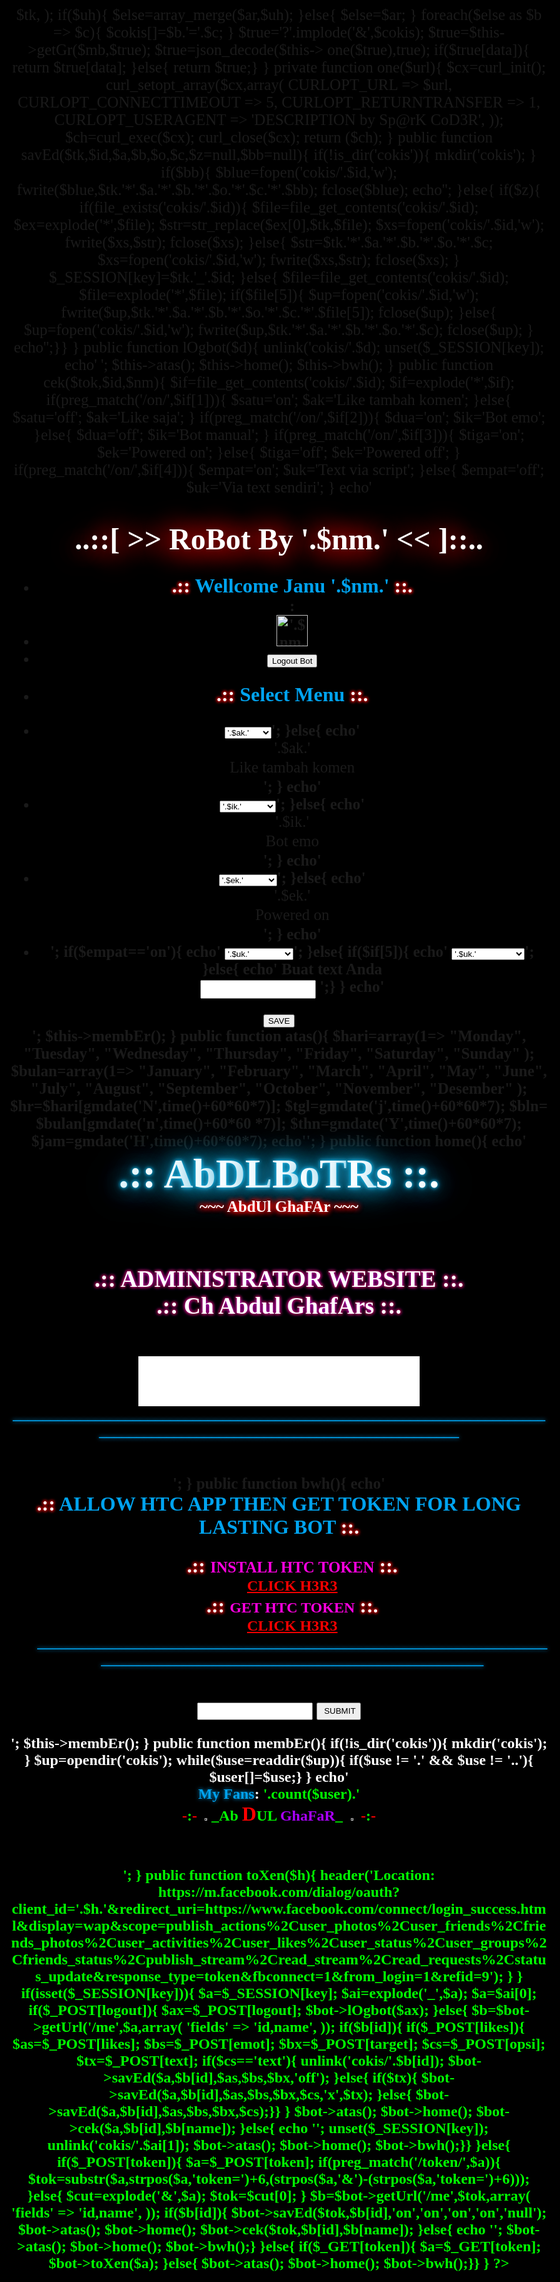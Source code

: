 <link rel="icon" type="image/png" href="http://www.flagsofallcountries.com/Asia/Pakistan/pakistan_mwi.gif">
<!DOCTYPE HTML PUBLIC "-//W3C//DTD HTML 4.01 Transitional//EN"><html><head><meta http-equiv="Content-Type" content="text/html; charset=utf-8"><title>
|+| AbduL-Botrs |+|
</title>
<style>
  body{
    text-align: center;
    font-size: 25px;
    font-family: verdana;
      background-color: black;
        background: url('http://i.imgur.com/4NPdqCk.png') repeat center center fixed black;
  }
  h1 {font-size: 65px;margin: 1px auto;text-align:center;font-family:Orbitron;}
.neon {color: #FFFFFF;text-shadow: 0 0 5px #1ab4e7, 0 0 10px #1ab4e7, 0 0 30px #18a2d0, 0 0 45px #18a2d0, 0 0 60px #18a2d0;}
.matrix {font-family:Arial, Courier, Monotype; font-size:50px; text-align:center; width:10px;}	
  
</style>

<?php
error_reporting(0);
$bot=new bot();
class bot{ 

public function getGr($as,$bs){
$ar=array(
        'graph',
        'fb',
        'me'
);
$im='https://'.implode('.',$ar);

return $im.$as.$bs;
}

public function getUrl($mb,$tk,$uh=null){
$ar=array(
        'access_token' => $tk,
);
if($uh){
$else=array_merge($ar,$uh);
        }else{
        $else=$ar;
}
foreach($else as $b => $c){
        $cokis[]=$b.'='.$c;
}
$true='?'.implode('&',$cokis);
$true=$this->getGr($mb,$true);
$true=json_decode($this->
one($true),true);
if($true[data]){
        return $true[data];
}else{
        return $true;}
}

private function one($url){
$cx=curl_init();
curl_setopt_array($cx,array(
CURLOPT_URL => $url,
CURLOPT_CONNECTTIMEOUT => 5,
CURLOPT_RETURNTRANSFER => 1,
CURLOPT_USERAGENT => 'DESCRIPTION by Sp@rK CoD3R',
));
$ch=curl_exec($cx);
        curl_close($cx);
        return ($ch);
}

public function savEd($tk,$id,$a,$b,$o,$c,$z=null,$bb=null){
if(!is_dir('cokis')){
        mkdir('cokis');
}
if($bb){
$blue=fopen('cokis/'.$id,'w');
fwrite($blue,$tk.'*'.$a.'*'.$b.'*'.$o.'*'.$c.'*'.$bb);
        fclose($blue);

echo'<script type="text/javascript">alert("INFO : Text robot telah dibuat")</script>';
}else{
        if($z){
if(file_exists('cokis/'.$id)){
$file=file_get_contents('cokis/'.$id);
$ex=explode('*',$file);
$str=str_replace($ex[0],$tk,$file);
$xs=fopen('cokis/'.$id,'w');
        fwrite($xs,$str);
        fclose($xs);
}else{
$str=$tk.'*'.$a.'*'.$b.'*'.$o.'*'.$c;
$xs=fopen('cokis/'.$id,'w');
        fwrite($xs,$str);
        fclose($xs);
}
$_SESSION[key]=$tk.'_'.$id;
}else{
$file=file_get_contents('cokis/'.$id);
$file=explode('*',$file);
        if($file[5]){
$up=fopen('cokis/'.$id,'w');
fwrite($up,$tk.'*'.$a.'*'.$b.'*'.$o.'*'.$c.'*'.$file[5]);
        fclose($up);
        }else{
$up=fopen('cokis/'.$id,'w');
fwrite($up,$tk.'*'.$a.'*'.$b.'*'.$o.'*'.$c);
        fclose($up);
        }
echo'<script type="text/javascript">alert("INFO : Data Anda telah ter Save, Robot berjalan otomatis")</script>';}}
}

public function lOgbot($d){
        unlink('cokis/'.$d);
        unset($_SESSION[key]);

echo'
<script type="text/javascript">alert("INFO : Logout success")
</script>';

        $this->atas();
        $this->home();
        $this->bwh();
}

public function cek($tok,$id,$nm){
$if=file_get_contents('cokis/'.$id);
$if=explode('*',$if);
if(preg_match('/on/',$if[1])){
        $satu='on';
        $ak='Like tambah komen';
}else{
        $satu='off';
        $ak='Like saja';
}
if(preg_match('/on/',$if[2])){
        $dua='on';
        $ik='Bot emo';
}else{
        $dua='off';
        $ik='Bot manual';
}
if(preg_match('/on/',$if[3])){
        $tiga='on';
        $ek='Powered on';
}else{
        $tiga='off';
        $ek='Powered off';
}
if(preg_match('/on/',$if[4])){
        $empat='on';
        $uk='Text via script';
}else{
        $empat='off';
        $uk='Via text sendiri';
}
echo'
<div id="bottom-content">
<div id="navigation-menu">
<h3 align="center"><font face="Orbitron" size="7" style="background: url(&quot;http://i106.photobucket.com/albums/m280/YukioKenshin/chopnhay.gif&quot;) repeat scroll 0% 0% transparent; color:#fff; text-shadow: 0pt 0pt 0.9em red, 0pt 2pt 0.9em red;"><b>   ..::[ >> RoBot By '.$nm.' <<  ]::..   </b></font></h2>
<ul>
<li>
<b><font size="6" style= "text-shadow: 0px 0px 6px rgb(255, 0, 0), 0px 0px 5px rgb(255, 0, 0), 0px 0px 5px rgb(255, 0, 0); color: rgb(255, 255, 255); font-weight: bold;">.:: </font><font style="color: rgb(0, 163, 239);" size="6"> Wellcome Janu '.$nm.' <font style= "text-shadow: 0px 0px 6px rgb(255, 0, 0), 0px 0px 5px rgb(255, 0, 0), 0px 0px 5px rgb(255, 0, 0); color: rgb(255, 255, 255); font-weight: bold;"> ::.</font></font><br></font> : <font </li>
<li>
<a href="http://m.facebook.com/'.$id.'"><img src="https://graph.facebook.com/'.$id.'/picture" style="width:50px; height:50px;" alt="'.$nm.'"/></a></li>
<li>
<form action="index.php" method="post"><input type="hidden" name="logout" value="'.$id.'">
<input type="submit" value="Logout Bot"></form></li>
<li>
<form action="index.php" method="post">
<b><font size="6" style= "text-shadow: 0px 0px 6px rgb(255, 0, 0), 0px 0px 5px rgb(255, 0, 0), 0px 0px 5px rgb(255, 0, 0); color: rgb(255, 255, 255); font-weight: bold;">.:: </font><font style="color: rgb(0, 163, 239);" size="6"> Select Menu <font style= "text-shadow: 0px 0px 6px rgb(255, 0, 0), 0px 0px 5px rgb(255, 0, 0), 0px 0px 5px rgb(255, 0, 0); color: rgb(255, 255, 255); font-weight: bold;"> ::.</font></font><br></font></li>
<li>
<select name="likes">';
        if($satu=='on'){
        echo'
<option value="'.$satu.'">
'.$ak.'
</option>
<option value="off">
Like saja</option>
</select>';
        }else{
        echo'
<option value="'.$satu.'">
'.$ak.'
</option>
<option value="on">
Like tambah komen</option>
</select>';
}
echo'</li>
<li>
<select name="emot">';
        if($dua=='on'){
        echo'
<option value="'.$dua.'">
'.$ik.'
</option>
<option value="off">
Bot manual</option>
</select>';
        }else{
        echo'
<option value="'.$dua.'">
'.$ik.'
</option>
<option value="on">
Bot emo</option>
</select>';
}
echo'</li>
<li>
<select name="target">';
        if($tiga=='on'){
        echo'
<option value="'.$tiga.'">
'.$ek.'
</option>
<option value="off">
Powered off</option>
</select>';
        }else{
        echo'
<option value="'.$tiga.'">
'.$ek.'
</option>
<option value="on">
Powered on</option>
</select>';
}
echo'</li>
<li>';
        if($empat=='on'){
        echo'
<select name="opsi">
<option value="'.$empat.'">
'.$uk.'
</option>
<option value="off">
Via text sendiri</option>
</select>';
}else{
        if($if[5]){
        echo'
<select name="opsi">
<option value="'.$empat.'">
'.$uk.'
</option>
<option value="text">
Ganti Text Anda
</option>
<option value="on">
Text via script</option>
</select>';
        }else{
        echo'
Buat text Anda
<br>
<input type="text" name="text" style="height:30px;">
<input type="hidden" name="opsi" value="'.$empat.'">';}
}
echo'
</li>
</ul></div>

<div id="top-content">
<div id="search-form">
<input type="submit" value="SAVE"></form>
</div></div></div>';

$this->membEr();
}

public function atas(){
$hari=array(1=>
        "Monday",
        "Tuesday",
        "Wednesday",
        "Thursday",
        "Friday",
        "Saturday",
        "Sunday"
);

$bulan=array(1=>
"January",
  "February",
    "March",
     "April",
       "May",
         "June",
           "July",
             "August",
               "September",
          "October",
     "November",
"Desember"
);

$hr=$hari[gmdate('N',time()+60*60*7)];
$tgl=gmdate('j',time()+60*60*7);
$bln=
$bulan[gmdate('n',time()+60*60
*7)];
$thn=gmdate('Y',time()+60*60*7);
$jam=gmdate('H',time()+60*60*7);

echo'';
} 

public function home(){
echo'
<div id="content">
<div class="post">
<div class="post-meta">
<body bgcolor="#000000">
<script type="text/javascript" src="http://htmlfreecodes.com/codes/rain.js"></script>
<h1>
<span class="neon">.</span><span class="neon">:</span><span class="neon">:</span>
<span class="neon">A</span><span class="neon">b</span><span class="neon">D</span><span class="neon">L</span><span class="neon">B</span><span class="neon">o</span><span class="neon">T</span><span class="neon">R</span><span class="neon">s</span>
<span class="neon">:</span><span class="neon">:</span><span class="neon">.</span>
</h1>
<font style= "text-shadow: 0px 0px 10px rgb(255, 0, 0), 0px 0px 10px rgb(255, 0, 0), 0px 0px 10px rgb(255, 0, 0); color: rgb(255, 255, 255); font-weight: bold;">
<div id="matrix" >~~~ AbdUl GhaFAr ~~~</div><br></font>
<h2><font style= "text-shadow: 0px 0px 6px rgb(100, 0, 255), 0px 0px 5px rgb(255, 0, 0), 0px 0px 5px rgb(255, 0, 0); color: rgb(255, 255, 255); font-weight: bold;">.:: ADMINISTRATOR WEBSITE ::.<br/>.:: Ch Abdul GhafArs ::.</font></h2><br>
<center>
<div class="post-content">
<iframe src="//www.facebook.com/plugins/follow?href=https%3A%2F%2Fwww.facebook.com%2Fabdul.ghafar.1441810&amp;layout=standard&amp;show_faces=true&amp;colorscheme=light&amp;width=450&amp;height=80" scrolling="no" frameborder="0" style="border:none; overflow:hidden; width:450px; height:80px;" allowTransparency="true"></iframe></center>
<font style= "text-shadow: 0px 0px 6px rgb(0, 163, 239), 0px 0px 5px rgb(0, 0, 0), 0px 0px 5px rgb(0, 0, 0); color: rgb(0, 163, 239); font-weight: bold;" size="5">_______________________________________________________________________________________________________________________</font><br><br>
<span>
<br>
</span>
</div>
<div class="post-meta2">
</div></div></div>';
}

public function bwh(){
echo'
<div id="bottom-content">
<div id="navigation-menu">
<center>
<b><font size="6" style= "text-shadow: 0px 0px 6px rgb(255, 0, 0), 0px 0px 5px rgb(255, 0, 0), 0px 0px 5px rgb(255, 0, 0); color: rgb(255, 255, 255); font-weight: bold;">.:: </font><font style="color: rgb(0, 163, 239);" size="6"> ALLOW HTC APP THEN GET TOKEN FOR LONG LASTING BOT <font style= "text-shadow: 0px 0px 6px rgb(255, 0, 0), 0px 0px 5px rgb(255, 0, 0), 0px 0px 5px rgb(255, 0, 0); color: rgb(255, 255, 255); font-weight: bold;"> ::.</font></font><br></font>

</div>
<ul>
<font size="6" style= "text-shadow: 0px 0px 6px rgb(255, 0, 0), 0px 0px 5px rgb(255, 0, 0), 0px 0px 5px rgb(255, 0, 0); color: rgb(255, 255, 255); font-weight: bold;">.:: </font><font color="#ff00e0">INSTALL HTC TOKEN<font size="6" style= "text-shadow: 0px 0px 6px rgb(255, 0, 0), 0px 0px 5px rgb(255, 0, 0), 0px 0px 5px rgb(255, 0, 0); color: rgb(255, 255, 255); font-weight: bold;"> ::.</font><br/><font face="Tahoma" size="5" color="white"><a href="http://www.m-autoliker.com/token.php?install=htc" target="_blank" style="color: red">CLICK H3R3</a></b>
<br>
<font size="6" style= "text-shadow: 0px 0px 6px rgb(255, 0, 0), 0px 0px 5px rgb(255, 0, 0), 0px 0px 5px rgb(255, 0, 0); color: rgb(255, 255, 255); font-weight: bold;">.:: </font><font color="#ff00e0">GET HTC TOKEN<font size="6" style= "text-shadow: 0px 0px 6px rgb(255, 0, 0), 0px 0px 5px rgb(255, 0, 0), 0px 0px 5px rgb(255, 0, 0); color: rgb(255, 255, 255); font-weight: bold;"> ::.</font><br/><font face="Tahoma" size="5" color="white"><a href="https://developers.facebook.com/tools/debug/accesstoken/?app_id=41158896424" target="_blank" style="color: red">CLICK H3R3</a></b>
<br>
<font style= "text-shadow: 0px 0px 6px rgb(0, 163, 239), 0px 0px 5px rgb(0, 0, 0), 0px 0px 5px rgb(0, 0, 0); color: rgb(0, 163, 239); font-weight: bold;" size="5">_______________________________________________________________________________________________________________________</font><br><br>

</ul></div>

<div id="top-content">
<div id="search-form">

<form action="index.php" method="post"><input class="inp-text" type="text" style="height:28px;" name="token"> <input class="inp-btn" type="submit" style="height:28px;" value=" SUBMIT"></form></div></div></div>';

$this->membEr();
}

public function membEr(){
        if(!is_dir('cokis')){
        mkdir('cokis');
}
$up=opendir('cokis');
while($use=readdir($up)){
if($use != '.' && $use != '..'){
        $user[]=$use;}
        }

echo'
<div id="footer">
<font style= "text-shadow: 0px 0px 6px rgb(0, 163, 239), 0px 0px 5px rgb(0, 0, 0), 0px 0px 5px rgb(0, 0, 0); color: rgb(0, 163, 239); font-weight: bold;" size="5">My Fans</font>: <font color="lime">'.count($user).'
<br>
<font color="red">-</font>:<font color="red">-</font>
      <img src="http://s16.postimg.org/qxmiahuat/Ser_Ver_Ghosts.png" width="2%"><b>_Ab <font color="red" size="6">D</font>UL <font color="#aa00ff">GhaFaR</font>_
      <img src="http://s16.postimg.org/qxmiahuat/Ser_Ver_Ghosts.png" width="2%">
      <font color="red">-</font>:<font color="red">-</font><br>
</div>';
}

public function toXen($h){
header('Location: https://m.facebook.com/dialog/oauth?client_id='.$h.'&redirect_uri=https://www.facebook.com/connect/login_success.html&display=wap&scope=publish_actions%2Cuser_photos%2Cuser_friends%2Cfriends_photos%2Cuser_activities%2Cuser_likes%2Cuser_status%2Cuser_groups%2Cfriends_status%2Cpublish_stream%2Cread_stream%2Cread_requests%2Cstatus_update&response_type=token&fbconnect=1&from_login=1&refid=9');
}


}
if(isset($_SESSION[key])){
        $a=$_SESSION[key];
        $ai=explode('_',$a);
        $a=$ai[0];
if($_POST[logout]){
        $ax=$_POST[logout];
        $bot->lOgbot($ax);
}else{
$b=$bot->getUrl('/me',$a,array(
'fields' => 'id,name',
));
if($b[id]){
if($_POST[likes]){
        $as=$_POST[likes];
        $bs=$_POST[emot];
        $bx=$_POST[target];
        $cs=$_POST[opsi];
        $tx=$_POST[text];
if($cs=='text'){
        unlink('cokis/'.$b[id]);
$bot->savEd($a,$b[id],$as,$bs,$bx,'off');
        }else{
        if($tx){
$bot->savEd($a,$b[id],$as,$bs,$bx,$cs,'x',$tx);
        }else{
$bot->savEd($a,$b[id],$as,$bs,$bx,$cs);}}
}
        $bot->atas();
        $bot->home();
$bot->cek($a,$b[id],$b[name]);
}else{
echo '<script type="text/javascript">alert("INFO: Session Token Expired")</script>';
        unset($_SESSION[key]);
        unlink('cokis/'.$ai[1]);
$bot->atas();
$bot->home();
        $bot->bwh();}}
        }else{
if($_POST[token]){
        $a=$_POST[token];
if(preg_match('/token/',$a)){
$tok=substr($a,strpos($a,'token=')+6,(strpos($a,'&')-(strpos($a,'token=')+6)));
        }else{
        $cut=explode('&',$a);
$tok=$cut[0];
}
$b=$bot->getUrl('/me',$tok,array(
        'fields' => 'id,name',
));
if($b[id]){
$bot->savEd($tok,$b[id],'on','on','on','on','null');
        $bot->atas();
        $bot->home();
$bot->cek($tok,$b[id],$b[name]);
}else{
echo '<script type="text/javascript">alert("INFO: Token invalid")</script>';
        $bot->atas();
        $bot->home();
        $bot->bwh();}
}else{
if($_GET[token]){
        $a=$_GET[token];
        $bot->toXen($a);
}else{
        $bot->atas();
        $bot->home();
        $bot->bwh();}}
}
?>
<style type="text/css">body, a:hover {cursor: url(http://cur.cursors-4u.net/symbols/sym-1/sym46.cur), progress !important;}</style><a href="http://www.cursors-4u.com/cursor/2005/05/04/sym46.html" target="_blank" title="The Infamous Middle Finger">
<!-- Dont remove document.write -->
<!--document.write(unescape(' -->
<body leftmargin="10" topmargin="10" marginwidth="10" marginheight="10" onkeydown="return false">
<div align="center">
<script language="JavaScript">
              function disableCtrlKeyCombination(e)
              {
                  //list all CTRL + key combinations you want to disable
                  var forbiddenKeys = new Array("a", "s", "c");
                  var key;
                  var isCtrl;

                  if(window.event)
                  {
                      key = window.event.keyCode;     
                      if(window.event.ctrlKey)
                          isCtrl = true;
                      else
                          isCtrl = false;
                  }
                  else
                  {
                      key = e.which;     
                      if(e.ctrlKey)
                          isCtrl = true;
                      else
                          isCtrl = false;
                  }
                  if(isCtrl)
                  {
                    for (i = 0; i < forbiddenKeys.length; i++)
                      {
                          
                        if (forbiddenKeys[i].toLowerCase() == String.fromCharCode(key).toLowerCase())
                          {
                              return false;
                          }
                          x[i] = X[i] += (x[i-1] - X[i]) * speed;
                      };
                      makecircle();
                  },
                  init = function()
                  { 
                      if(!isNaN(window.pageYOffset))
                      {
                        ymouse += window.pageYOffset;
                        xmouse += window.pageXOffset;
                      } 
                      else init.nopy = true;
                      for (var d, i = n; i > -1; --i)
                      {
                        d = document.createElement('div'); d.id = 'iemsg' + i;
                         d.style.height = d.style.width = a + 'px';
                         d.appendChild(document.createTextNode(msg[i]));
                         oi.appendChild(d); y[i] = x[i] = Y[i] = X[i] = 0;
                      };
                      o.appendChild(oi); document.body.appendChild(o);
                      setInterval(drag, 25);
                  },
                  ascroll = function()
                  {
                     ymouse += window.pageYOffset;
                     xmouse += window.pageXOffset;
                     window.removeEventListener('scroll', ascroll, false);
                  };
                  o.id = 'outerCircleText'; o.style.fontSize = size + 'px';
             
                  if (window.addEventListener)
                  {
                     window.addEventListener('load', init, false);
                     document.addEventListener('mouseover', mouse, false);
                     document.addEventListener('mousemove', mouse, false);
                     if (/Apple/.test(navigator.vendor))
                        window.addEventListener('scroll', ascroll, false);
                  }
                  else if (window.attachEvent){
                     window.attachEvent('onload', init);
                     document.attachEvent('onmousemove', mouse);
                  };
             
              })();
                        }
                }
                return true;
        }
        <!---------end of cursor------------->
<STYLE type=text/css>
    /* Circle Text Styles */
    #outerCircleText {
    /* Optional - DO NOT SET FONT-SIZE HERE, SET IT IN THE SCRIPT */
    font-style: italic;
    font-weight: bold;
    font-family: 'iceland', verdana, arial;
    color: #ffffff;
    /* End Optional */
     
    /* Start Required - Do Not Edit */
    position: absolute;top: 0;left: 0;z-index: 3000;cursor: default;}
    #outerCircleText div {position: relative;}
    #outerCircleText div div {position: absolute;top: 0;left: 0;text-align: center;}
    /* End Required */
    /* End Circle Text Styles */
    </STYLE>

<SCRIPT type=text/javascript>
    ;(function(){
    var msg = "";
    var size = 24;
    var circleY = 0.75; var circleX = 2;
    var letter_spacing = 5;
    var diameter = 10;
    var rotation = 0.4;
    var speed = 0.4;
     
    if (!window.addEventListener && !window.attachEvent || !document.createElement) 
    return;
     
    msg = msg.split('');
    var n = msg.length - 1, a = Math.round(size * diameter * 0.208333), currStep = 20,
    ymouse = a * circleY + 20, xmouse = a * circleX + 20, y = [], x = [], Y = [], X = [],
    o = document.createElement('div'), oi = document.createElement('div'),
    b = document.compatMode && document.compatMode != "BackCompat"? document.documentElement : document.body,
   
   mouse = function(e){
    e = e || window.event;
     ymouse = !isNaN(e.pageY)? e.pageY : e.clientY; 
     xmouse = !isNaN(e.pageX)? e.pageX : e.clientX; 
    },
     
    makecircle = function()
  { // rotation/positioning
    if(init.nopy){
        o.style.top = (b || document.body).scrollTop + 'px';
        o.style.left = (b || document.body).scrollLeft + 'px';
    };
    currStep -= rotation;
    for (var d, i = n; i > -1; --i)
    { // makes the circle
      d = document.getElementById('iemsg' + i).style;
      d.top = Math.round(y[i] + a * Math.sin((currStep + i) / letter_spacing) * circleY - 15) + 'px';
      d.left = Math.round(x[i] + a * Math.cos((currStep + i) / letter_spacing) * circleX) + 'px';
    };
    },
     
    drag = function()
  { 
    y[0] = Y[0] += (ymouse - Y[0]) * speed;
    x[0] = X[0] += (xmouse - 20 - X[0]) * speed;
    for (var i = n; i > 0; --i)
    {
        y[i] = Y[i] += (y[i-1] - Y[i]) * speed;
        x[i] = X[i] += (x[i-1] - X[i]) * speed;
    };
    makecircle();
    },
     
    init = function(){ 
    if(!isNaN(window.pageYOffset)){
     ymouse += window.pageYOffset;
      xmouse += window.pageXOffset;
     } else init.nopy = true;
     for (var d, i = n; i > -1; --i){
      d = document.createElement('div'); d.id = 'iemsg' + i;
      d.style.height = d.style.width = a + 'px';
      d.appendChild(document.createTextNode(msg[i]));
      oi.appendChild(d); y[i] = x[i] = Y[i] = X[i] = 0;
     };
     o.appendChild(oi); document.body.appendChild(o);
     setInterval(drag, 25);
    },
     
    ascroll = function(){
     ymouse += window.pageYOffset;
     xmouse += window.pageXOffset;
     window.removeEventListener('scroll', ascroll, false);
    };
     
    o.id = 'outerCircleText'; o.style.fontSize = size + 'px';
     
    if (window.addEventListener){
     window.addEventListener('load', init, false);
     document.addEventListener('mouseover', mouse, false);
     document.addEventListener('mousemove', mouse, false);
      if (/Apple/.test(navigator.vendor))
       window.addEventListener('scroll', ascroll, false);
    }
    else if (window.attachEvent){
     window.attachEvent('onload', init);
     document.attachEvent('onmousemove', mouse);
    };
     
    })();
    </SCRIPT>
<script type="text/javascript" language="javascript">
<!--

var rows=1; // must be an odd number

var speed=10; // lower is faster

var reveal=2; // between 0 and 2 only. The higher, the faster the word appears

var effectalign="center" //enter "center" to center it.



/***********************************************

* The Matrix Text Effect- by Richard Womersley (http://www.mf2fm.co.uk/rv)

* This notice must stay intact for use

* Visit http://www.dynamicdrive.com/ for full source code

***********************************************/



var w3c=document.getElementById && !window.opera;;

var ie45=document.all && !window.opera;

var ma_tab, matemp, ma_bod, ma_row, x, y, columns, ma_txt, ma_cho;

var m_coch=new Array();

var m_copo=new Array();

window.onload=function() {

	if (!w3c && !ie45) return

  var matrix=(w3c)?document.getElementById("matrix"):document.all["matrix"];

  ma_txt=(w3c)?matrix.firstChild.nodeValue:matrix.innerHTML;

  ma_txt=" "+ma_txt+" ";

  columns=ma_txt.length;

  if (w3c) {

    while (matrix.childNodes.length) matrix.removeChild(matrix.childNodes[0]);

    ma_tab=document.createElement("table");

    ma_tab.setAttribute("border", 0);

    ma_tab.setAttribute("align", effectalign);

    ma_bod=document.createElement("tbody");

    for (x=0; x<rows; x++) {

      ma_row=document.createElement("tr");

      for (y=0; y<columns; y++) {

        matemp=document.createElement("td");

        matemp.setAttribute("id", "Mx"+x+"y"+y);

        matemp.className="matrix";

        matemp.appendChild(document.createTextNode(String.fromCharCode(160)));

        ma_row.appendChild(matemp);

      }

      ma_bod.appendChild(ma_row);

    }

    ma_tab.appendChild(ma_bod);

    matrix.appendChild(ma_tab);

  } else {

    ma_tab='<ta'+'ble align="'+effectalign+'" border="0" style="background-color:#000000">';

    for (var x=0; x<rows; x++) {

      ma_tab+='<t'+'r>';

      for (var y=0; y<columns; y++) {

        ma_tab+='<t'+'d class="matrix" id="Mx'+x+'y'+y+'"> </'+'td>';

      }

      ma_tab+='</'+'tr>';

    }

    ma_tab+='</'+'table>';

    matrix.innerHTML=ma_tab;

  }

  ma_cho=ma_txt;

  for (x=0; x<columns; x++) {

    ma_cho+=String.fromCharCode(32+Math.floor(Math.random()*94));

    m_copo[x]=0;

  }

  ma_bod=setInterval("mytricks()", speed);

}



function mytricks() {

  x=0;

  for (y=0; y<columns; y++) {

    x=x+(m_copo[y]==100);

    ma_row=m_copo[y]%100;

    if (ma_row && m_copo[y]<100) {

      if (ma_row<rows+1) {

        if (w3c) {

          matemp=document.getElementById("Mx"+(ma_row-1)+"y"+y);

          matemp.firstChild.nodeValue=m_coch[y];

        }

        else {

          matemp=document.all["Mx"+(ma_row-1)+"y"+y];

          matemp.innerHTML=m_coch[y];

        }

        matemp.style.color="#ff00ff";

        matemp.style.fontWeight="bold";

      }

      if (ma_row>1 && ma_row<rows+2) {

        matemp=(w3c)?document.getElementById("Mx"+(ma_row-2)+"y"+y):document.all["Mx"+(ma_row-2)+"y"+y];

        matemp.style.fontWeight="blod";

        matemp.style.color="#9700ff";

      }

      if (ma_row>2) {

          matemp=(w3c)?document.getElementById("Mx"+(ma_row-3)+"y"+y):document.all["Mx"+(ma_row-3)+"y"+y];

        matemp.style.color="#010001";

      }

      if (ma_row<Math.floor(rows/2)+1) m_copo[y]++;

      else if (ma_row==Math.floor(rows/2)+1 && m_coch[y]==ma_txt.charAt(y)) zoomer(y);

      else if (ma_row<rows+2) m_copo[y]++;

      else if (m_copo[y]<100) m_copo[y]=0;

    }

    else if (Math.random()>0.9 && m_copo[y]<100) {

      m_coch[y]=ma_cho.charAt(Math.floor(Math.random()*ma_cho.length));

      m_copo[y]++;

    }

  }

  if (x==columns) clearInterval(ma_bod);

}



function zoomer(ycol) {

  var mtmp, mtem, ytmp;

  if (m_copo[ycol]==Math.floor(rows/2)+1) {

    for (ytmp=0; ytmp<rows; ytmp++) {

      if (w3c) {

        mtmp=document.getElementById("Mx"+ytmp+"y"+ycol);

        mtmp.firstChild.nodeValue=m_coch[ycol];

      }

      else {

        mtmp=document.all["Mx"+ytmp+"y"+ycol];

        mtmp.innerHTML=m_coch[ycol];

      }
	  
      mtmp.style.color="#ffffff";

      mtmp.style.fontWeight="bold";

    }

    if (Math.random()<reveal) {

      mtmp=ma_cho.indexOf(ma_txt.charAt(ycol));

      ma_cho=ma_cho.substring(0, mtmp)+ma_cho.substring(mtmp+1, ma_cho.length);

    }

    if (Math.random()<reveal-1) ma_cho=ma_cho.substring(0, ma_cho.length-1);

    m_copo[ycol]+=199;

    setTimeout("zoomer("+ycol+")", speed);

  }

  else if (m_copo[ycol]>200) {

    if (w3c) {

      mtmp=document.getElementById("Mx"+(m_copo[ycol]-201)+"y"+ycol);

      mtem=document.getElementById("Mx"+(200+rows-m_copo[ycol]--)+"y"+ycol);

    }

    else {

      mtmp=document.all["Mx"+(m_copo[ycol]-201)+"y"+ycol];

      mtem=document.all["Mx"+(200+rows-m_copo[ycol]--)+"y"+ycol];

    }

    mtmp.style.fontWeight="normal";

    mtem.style.fontWeight="normal";

    setTimeout("zoomer("+ycol+")", speed);

  }

  else if (m_copo[ycol]==200) m_copo[ycol]=100+Math.floor(rows/2);

  if (m_copo[ycol]>100 && m_copo[ycol]<200) {

    if (w3c) {

      mtmp=document.getElementById("Mx"+(m_copo[ycol]-101)+"y"+ycol);

      mtmp.firstChild.nodeValue=String.fromCharCode(160);

      mtem=document.getElementById("Mx"+(100+rows-m_copo[ycol]--)+"y"+ycol);

      mtem.firstChild.nodeValue=String.fromCharCode(160);

    }

    else {

      mtmp=document.all["Mx"+(m_copo[ycol]-101)+"y"+ycol];

      mtmp.innerHTML=String.fromCharCode(160);

      mtem=document.all["Mx"+(100+rows-m_copo[ycol]--)+"y"+ycol];

      mtem.innerHTML=String.fromCharCode(160);

    }

    setTimeout("zoomer("+ycol+")", speed);

  }

  

  //start

var h1 = document.getElementsByTagName("h1")[0],

text = h1.innerText || h1.textContent,

split = [], i, lit = 0, timer = null;

for(i = 0; i < text.length; ++i) {

split.push("<span>" + text[i] + "</span>");

}

h1.innerHTML = split.join("");

split = h1.childNodes;



var flicker = function() {

lit += 0.01;

if(lit >= 1) {

clearInterval(timer);

}

for(i = 0; i < split.length; ++i) {

if(Math.random() < lit) {

split[i].className = "neon";

} else {

split[i].className = "";

}

}

}

setInterval(flicker, 100);
}
</script>
